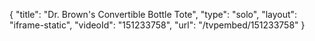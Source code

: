 {
    "title": "Dr. Brown's Convertible Bottle Tote",
    "type": "solo",
    "layout": "iframe-static",
    "videoId": "151233758",
    "url": "\/tvpembed\/151233758"
}